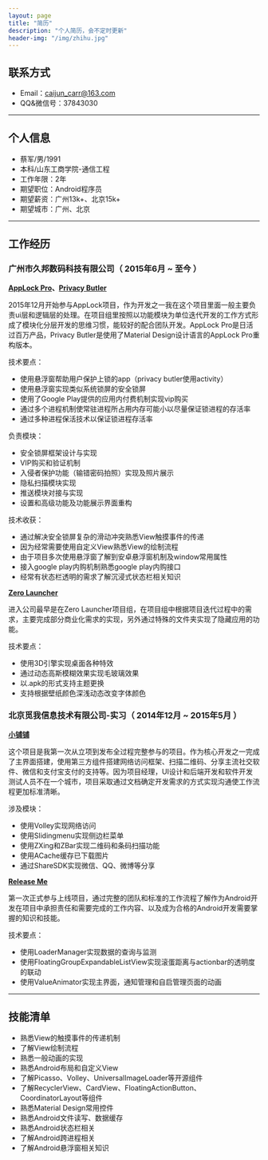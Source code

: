 ```yaml
---
layout: page
title: "简历"
description: "个人简历，会不定时更新"
header-img: "/img/zhihu.jpg"
---
```


## 联系方式
- Email：caijun_carr@163.com
- QQ&微信号：37843030

---

## 个人信息

 - 蔡军/男/1991
 - 本科/山东工商学院-通信工程
 - 工作年限：2年
 - 期望职位：Android程序员
 - 期望薪资：广州13k+、北京15k+
 - 期望城市：广州、北京

---

## 工作经历

### 广州市久邦数码科技有限公司（ 2015年6月 ~ 至今 ）

**[AppLock Pro](https://play.google.com/store/apps/details?id=com.jiubang.alock "项目地址（上线google play，需翻墙）")、[Privacy Butler](https://play.google.com/store/apps/details?id=com.tineetech.privacy "项目地址（上线google play，需翻墙）")**

2015年12月开始参与AppLock项目，作为开发之一我在这个项目里面一般主要负责ui层和逻辑层的处理。在项目组里按照以功能模块为单位迭代开发的工作方式形成了模块化分层开发的思维习惯，能较好的配合团队开发。AppLock Pro是日活过百万产品，Privacy Butler是使用了Material Design设计语言的AppLock Pro重构版本。

技术要点：
- 使用悬浮窗帮助用户保护上锁的app（privacy butler使用activity）
- 使用悬浮窗实现类似系统锁屏的安全锁屏
- 使用了Google Play提供的应用内付费机制实现vip购买
- 通过多个进程机制使常驻进程所占用内存可能小以尽量保证锁进程的存活率
- 通过多种进程保活技术以保证锁进程存活率

负责模块：
- 安全锁屏框架设计与实现
- VIP购买和验证机制
- 入侵者保护功能（输错密码拍照）实现及照片展示
- 隐私扫描模块实现
- 推送模块对接与实现
- 设置和高级功能及功能展示界面重构

技术收获：
- 通过解决安全锁屏复杂的滑动冲突熟悉View触摸事件的传递
- 因为经常需要使用自定义View熟悉View的绘制流程
- 由于项目多次使用悬浮窗了解到安卓悬浮窗机制及window常用属性
- 接入google play内购机制熟悉google play内购接口
- 经常有状态栏透明的需求了解沉浸式状态栏相关知识

**[Zero Launcher](https://play.google.com/store/apps/details?id=com.zeroteam.zerolauncher "项目地址（上线google play，需翻墙）")**

进入公司最早是在Zero Launcher项目组，在项目组中根据项目迭代过程中的需求，主要完成部分商业化需求的实现，另外通过特殊的文件夹实现了隐藏应用的功能。

技术要点：
- 使用3D引擎实现桌面各种特效
- 通过动态高斯模糊效果实现毛玻璃效果
- 以.apk的形式支持主题更换
- 支持根据壁纸颜色深浅动态改变字体颜色

### 北京觅我信息技术有限公司-实习（ 2014年12月 ~ 2015年5月 ）

**[小铺铺](http://www.wandoujia.com/apps/com.xiaopupu.app)**

这个项目是我第一次从立项到发布全过程完整参与的项目。作为核心开发之一完成了主界面搭建，使用第三方组件搭建网络访问框架、扫描二维码、分享主流社交软件、微信和支付宝支付的支持等。因为项目经理，UI设计和后端开发和软件开发测试人员不在一个城市，项目采取通过文档确定开发需求的方式实现沟通使工作流程更加标准清晰。

涉及模块：
- 使用Volley实现网络访问
- 使用Slidingmenu实现侧边栏菜单
- 使用ZXing和ZBar实现二维码和条码扫描功能
- 使用ACache缓存已下载图片
- 通过ShareSDK实现微信、QQ、微博等分享


**[Release Me](https://play.google.com/store/apps/details?id=cn.m15.releaseme "项目地址（上线google play，需翻墙）")**

第一次正式参与上线项目，通过完整的团队和标准的工作流程了解作为Android开发在项目中承担责任和需要完成的工作内容、以及成为合格的Android开发需要掌握的知识和技能。

技术要点：
- 使用LoaderManager实现数据的查询与监测
- 使用FloatingGroupExpandableListView实现滚蛋距离与actionbar的透明度的联动
- 使用ValueAnimator实现主界面，通知管理和自启管理页面的动画

---

## 技能清单

- 熟悉View的触摸事件的传递机制
- 了解View绘制流程
- 熟悉一般动画的实现
- 熟悉Android布局和自定义View
- 了解Picasso、Volley、UniversalImageLoader等开源组件
- 了解RecyclerView、CardView、FloatingActionButton、CoordinatorLayout等组件
- 熟悉Material Design常用控件
- 熟悉Android文件读写、数据缓存
- 熟悉Android状态栏相关
- 了解Android跨进程相关
- 了解Android悬浮窗相关知识
